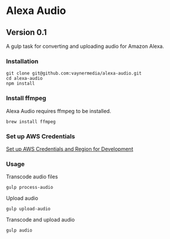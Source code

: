 # Alexa Audio
## Version 0.1

A gulp task for converting and uploading audio for Amazon Alexa.

### Installation

```
git clone git@github.com:vaynermedia/alexa-audio.git
cd alexa-audio
npm install
```

### Install ffmpeg

Alexa Audio requires ffmpeg to be installed.
```
brew install ffmpeg
```

### Set up AWS Credentials

[Set up AWS Credentials and Region for Development](http://docs.aws.amazon.com/sdk-for-java/v1/developer-guide/setup-credentials.html)

### Usage

Transcode audio files
```
gulp process-audio
```

Upload audio
```
gulp upload-audio
```

Transcode and upload audio
```
gulp audio
```
